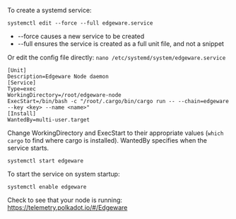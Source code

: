 To create a systemd service:
```
systemctl edit --force --full edgeware.service
```

- --force causes a new service to be created
- --full ensures the service is created as a full unit file, and not a snippet

Or edit the config file directly: `nano /etc/systemd/system/edgeware.service`

```
[Unit]
Description=Edgeware Node daemon
[Service]
Type=exec
WorkingDirectory=/root/edgeware-node
ExecStart=/bin/bash -c "/root/.cargo/bin/cargo run -- --chain=edgeware --key <key> --name <name>"
[Install]
WantedBy=multi-user.target
```

Change WorkingDirectory and ExecStart to their appropriate values (`which cargo` to find where cargo is installed). WantedBy specifies when the service starts.

```
systemctl start edgeware
```

To start the service on system startup:
```
systemctl enable edgeware
```

Check to see that your node is running:
https://telemetry.polkadot.io/#/Edgeware